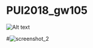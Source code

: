 # PUI2018_gw105

![Alt text](../HW1_gw1054/PUI_HW1_ScreenShot.png)






#![screenshot_2](https://github.com/williamburgson/PUI2018_gw1054/HW1_gw1054/PUI_HW_1_ScreenShot2.png)
    
  
    

